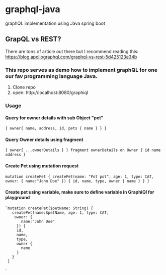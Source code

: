 # graphql-java
graphQL implementation using Java spring boot

## GrapQL vs REST?
There are tons of article out there but I recommend reading this: https://blog.apollographql.com/graphql-vs-rest-5d425123e34b

### This repo serves as demo how to implement graphQL for one our fav programming language Java.

1) Clone repo
2) open: http://localhost:8080/graphiql

### Usage

#### Query for owner details with sub Object "pet"
   `{
      owner{
       name,
       address,
       id,
       pets {
         name
       }
     }
   } `  

#### Query Owner details using fragment
  `{
     owner{
      ...ownerDetails
    }
  }
  fragment ownerDetails on Owner {
      id
      name
      address
  }`
  
#### Create Pet using mutation request
`mutation createPet {
  createPet(name: "Pot pot", age: 1, type: CAT,
   owner: {
      name:"John Doe"
    }) {
    id,
    name,
    type,
    owner {
      name
    }
  }
}`

#### Create pet using variable, make sure to define variable in GraphiQl for playground
    `mutation createPet($petName: String) {
       createPet(name:$petName, age: 1, type: CAT,
        owner: {
           name:"John Doe"
         }) {
         id,
         name,
         type,
         owner {
           name
         }
       }
     }

`

